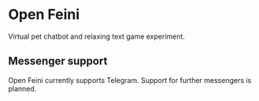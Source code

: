 # Open Feini

Virtual pet chatbot and relaxing text game experiment.

## Messenger support

Open Feini currently supports Telegram. Support for further messengers is planned.
